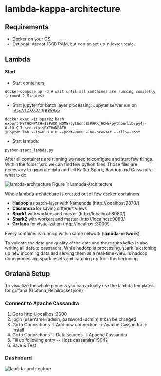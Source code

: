 # lambda-kappa-architecture

## Requirements

- Docker on your OS
- Optional: Atleast 16GB RAM, but can be set up in lower scale.

## Lambda

#### Start
- Start containers:
```
docker-compose up -d # wait until all container are running completly (around 2 Minutes)
```
- Start jupyter for batch layer processing: Jupyter server run on http://127.0.0.1:9888/lab
```
docker exec -it spark2 bash
export PYTHONPATH=$SPARK_HOME/python:$SPARK_HOME/python/lib/py4j-0.10.9.7-src.zip:$PYTHONPATH
jupyter lab --ip=0.0.0.0 --port=8888 --no-browser --allow-root
```

- Start lambda:
```
python start_lambda.py
```

After all containers are running we need to configure and start few things. 
Within the folder \src we can find few python files. Those files are necessary 
to generate data and tell Kafka, Spark, Hadoop and Cassandra what to do. 

![lambda-architecture](./docs/img/lambda-architecture.svg)
Figure 1: Lambda-Architecture

Whole lambda architecture is created out of few docker containers.

- **Hadoop** as batch-layer with Namenode (http://localhost:9870/)
- **Cassandra** for saving different views
- **Spark1** with workers and master (http://localhost:8080/)
- **Spark2** with workers and master (http://localhost:9080/)
- **Grafana** for visualization (http://localhost:3000/)

Every container is running within same network (**lambda-network**).

To validate the data and quality of the data and the results kafka is also writing 
all data to cassandra. While hadoop is processing, spark is catching up
new incoming data and serving them as a real-time-view. Is hadoop done
processing spark resets and catching up from the beginning.

## Grafana Setup

To visualize the whole process you can actually use the lambda templates 
for grafana (Grafana_Retailrocket.json)

### Connect to Apache Cassandra

1. Go to http://localhost:3000
2. login (username=admin, password=admin) # can be changed
3. Go to Connections -> Add new connection -> Apache Cassandra -> Install
4. Go to Connections -> Data sources -> Apache Cassandra
5. Fill up following entry -- Host: cassandra1:9042
6. Save & Test

### Dashboard

![lambda-architecture](./docs/img/lambda_dashboard.png)


